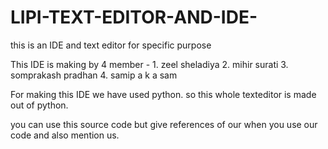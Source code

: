 # LIPI-TEXT-EDITOR-AND-IDE-
this is an IDE and text editor for specific purpose 


This IDE is making by 4 member - 1. zeel sheladiya
                                 2. mihir surati
                                 3. somprakash pradhan
                                 4. samip a k a sam
                                 
                                 
For making this IDE we have used python. so this whole texteditor is made out of python.

you can use this source code but give references of our when you use our code and also mention us.
